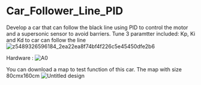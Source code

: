 # Car_Follower_Line_PID
Develop a car that can follow the black line using PID to control the motor and a supersonic sensor to avoid barriers.
Tune 3 paramtter included: Kp, Ki and Kd to car can follow the line
![z5489326596184_2ea22ea8f74bf4f226c5e45450dfe2b6](https://github.com/Honf03/Car_Follower_Line_PID/assets/105418313/2bb3802d-e74b-412a-a8a9-ed9e459d8731)

Hardware :
![A0](https://github.com/Honf103/Car_with_PID_and_supersonic/assets/171224647/daf7c6dc-a21d-479c-b16e-27a0635774a3)

You can download a map to test function of this car.
The map with size 80cmx160cm
![Untitled design](https://github.com/Honf03/Car_Follower_Line_PID/assets/105418313/8b401b18-eddd-4c4f-9ada-329c702ffdd6)

